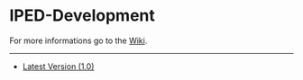 IPED-Development
================

For more informations go to the [Wiki](https://github.com/TobiTobsen92/IPED-Development/wiki/Overview).

* * *

* [Latest Version (1.0)](https://github.com/TobiTobsen92/IPED-Development/wiki/Version-1.0)



